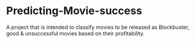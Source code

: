 # Predicting-Movie-success
A project that is intended to classify movies to be released as Blockbuster, good &amp; unsuccessful movies based on their profitability. 
